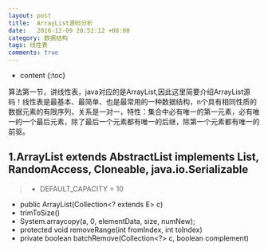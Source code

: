 ```yaml
---
layout: post
title:  ArrayList源码分析
date:   2018-12-09 20:52:12 +08:00
category: 数据结构
tags: 线性表
comments: true
---
```


* content
{:toc}

算法第一节，讲线性表，java对应的是ArrayList,因此这里简要介绍ArrayList源码！线性表是最基本、最简单、也是最常用的一种数据结构，n个具有相同性质的数据元素的有限序列，关系是一对一，特性：集合中必有唯一的第一元素，必有唯一的一个最后元素，除了最后一个元素都有唯一的后继，除第一个元素都有唯一的前驱。












## 1.ArrayList<E> extends AbstractList<E> implements List<E>, RandomAccess, Cloneable, java.io.Serializable
>* DEFAULT_CAPACITY = 10
* public ArrayList(Collection<? extends E> c)
* trimToSize()
* System.arraycopy(a, 0, elementData, size, numNew);
* protected void removeRange(int fromIndex, int toIndex)
* private boolean batchRemove(Collection<?> c, boolean complement)
